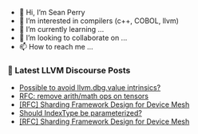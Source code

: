 - 👋 Hi, I’m Sean Perry
- 👀 I’m interested in compilers (c++, COBOL, llvm)
- 🌱 I’m currently learning ...
- 💞️ I’m looking to collaborate on ...
- 📫 How to reach me ...

<!---
s66perry/s66perry is a ✨ special ✨ repository because its `README.md` (this file) appears on your GitHub profile.
You can click the Preview link to take a look at your changes.
--->
### 📕 Latest LLVM Discourse Posts

<!-- DISCOURSE-LLVM:START -->
- [Possible to avoid llvm.dbg.value intrinsics?](https://discourse.llvm.org/t/possible-to-avoid-llvm-dbg-value-intrinsics/74393#post_6)
- [RFC: remove arith/math ops on tensors](https://discourse.llvm.org/t/rfc-remove-arith-math-ops-on-tensors/74357?page=2#post_31)
- [[RFC] Sharding Framework Design for Device Mesh](https://discourse.llvm.org/t/rfc-sharding-framework-design-for-device-mesh/73533?page=4#post_65)
- [Should IndexType be parameterized?](https://discourse.llvm.org/t/should-indextype-be-parameterized/74413#post_6)
- [[RFC] Sharding Framework Design for Device Mesh](https://discourse.llvm.org/t/rfc-sharding-framework-design-for-device-mesh/73533?page=4#post_64)
<!-- DISCOURSE-LLVM:END -->
